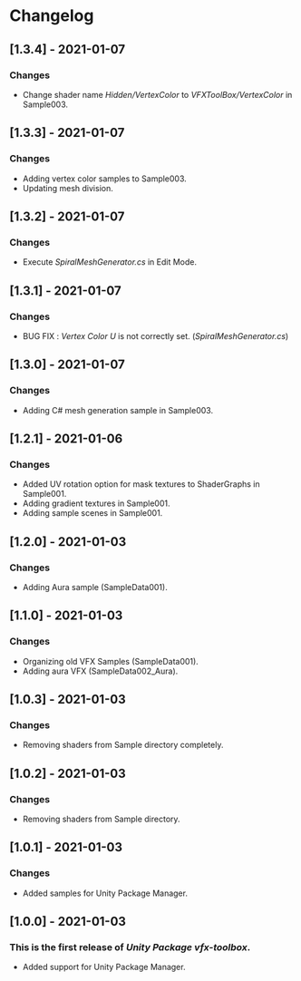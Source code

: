 # Changelog

## [1.3.4] - 2021-01-07
### Changes
- Change shader name *Hidden/VertexColor* to *VFXToolBox/VertexColor* in Sample003.

## [1.3.3] - 2021-01-07
### Changes
- Adding vertex color samples to Sample003.
- Updating mesh division.

## [1.3.2] - 2021-01-07
### Changes
- Execute *SpiralMeshGenerator.cs* in Edit Mode.

## [1.3.1] - 2021-01-07
### Changes
- BUG FIX : *Vertex Color U* is not correctly set. (*SpiralMeshGenerator.cs*)

## [1.3.0] - 2021-01-07
### Changes
- Adding C# mesh generation sample in Sample003.

## [1.2.1] - 2021-01-06
### Changes
- Added UV rotation option for mask textures to ShaderGraphs in Sample001.
- Adding gradient textures in Sample001. 
- Adding sample scenes in Sample001.

## [1.2.0] - 2021-01-03
### Changes
- Adding Aura sample (SampleData001). 

## [1.1.0] - 2021-01-03
### Changes
- Organizing old VFX Samples (SampleData001). 
- Adding aura VFX (SampleData002_Aura).

## [1.0.3] - 2021-01-03
### Changes
- Removing shaders from Sample directory completely. 

## [1.0.2] - 2021-01-03
### Changes
- Removing shaders from Sample directory.

## [1.0.1] - 2021-01-03
### Changes
- Added samples for Unity Package Manager.

## [1.0.0] - 2021-01-03
### This is the first release of *Unity Package vfx-toolbox*.
- Added support for Unity Package Manager.